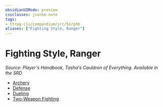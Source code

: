 ```yaml
---
obsidianUIMode: preview
cssclasses: json5e-note
tags:
- ttrpg-cli/compendium/src/5e/phb
aliases: ["Fighting Style, Ranger"]
---
```

# Fighting Style, Ranger
*Source: Player's Handbook, Tasha's Cauldron of Everything. Available in the <span title='Systems Reference Document (5.2)'>SRD</span>* 

- [Archery](/CLI/optional-features/archery.md)
- [Defense](/CLI/optional-features/defense.md)
- [Dueling](/CLI/optional-features/dueling.md)
- [Two-Weapon Fighting](/CLI/optional-features/two-weapon-fighting.md)
